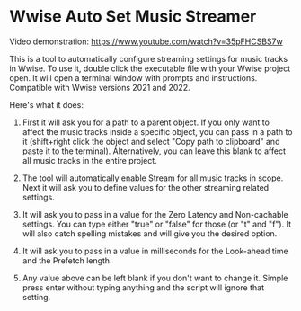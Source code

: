 # Wwise Auto Set Music Streamer

Video demonstration: https://www.youtube.com/watch?v=35pFHCSBS7w


This is a tool to automatically configure streaming settings for music tracks in Wwise.
To use it, double click the executable file with your Wwise project open. It will open a terminal window with prompts and instructions. 
Compatible with Wwise versions 2021 and 2022.
 
 Here's what it does:
 
 1. First it will ask you for a path to a parent object. If you only want to affect the music tracks inside a specific object, you can pass in a path to it (shift+right click the object and select "Copy path to clipboard" and paste it to the terminal). Alternatively, you can leave this blank to affect all music tracks in the entire project.
 
 2. The tool will automatically enable Stream for all music tracks in scope. Next it will ask you to define values for the other streaming related settings.
 
 3. It will ask you to pass in a value for the Zero Latency and Non-cachable settings. You can type either "true" or "false" for those (or "t" and "f"). It will also catch spelling mistakes and will give you the desired option.
 
 4. It will ask you to pass in a value in milliseconds for the Look-ahead time and the Prefetch length.
 
 5. Any value above can be left blank if you don't want to change it. Simple press enter without typing anything and the script will ignore that setting.
